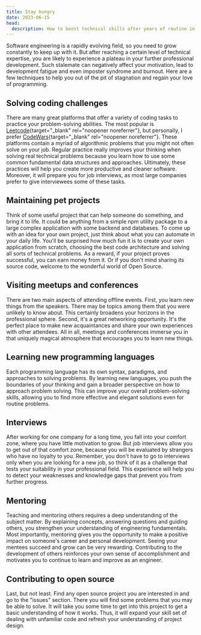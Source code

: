 ```yaml
---
title: Stay hungry
date: 2023-06-15
head:
  description: How to boost technical skills after years of routine in software engineering.
---
```

Software engineering is a rapidly evolving field, so you need to grow constantly to keep up with it. But after reaching a certain level of technical expertise, you are likely to experience a plateau in your further professional development. Such stalemate can negatively affect your motivation, lead to development fatigue and even imposter syndrome and burnout. Here are a few techniques to help you out of the pit of stagnation and regain your love of programming.

## Solving coding challenges

There are many great platforms that offer a variety of coding tasks to practice your problem-solving abilities. The most popular is [Leetcode](https://leetcode.com/){target="\_blank" rel="noopener noreferrer"}, but personally, I prefer [CodeWars](https://www.codewars.com/){target="\_blank" rel="noopener noreferrer"}. These platforms contain a myriad of algorithmic problems that you might not often solve on your job. Regular practice really improves your thinking when solving real technical problems because you learn how to use some common fundamental data structures and approaches. Ultimately, these practices will help you create more productive and cleaner software. Moreover, it will prepare you for job interviews, as most large companies prefer to give interviewees some of these tasks.

## Maintaining pet projects

Think of some useful project that can help someone do something, and bring it to life. It could be anything from a simple npm utility package to a large complex application with some backend and databases. To come up with an idea for your own project, just think about what you can automate in your daily life. You'll be surprised how much fun it is to create your own application from scratch, choosing the best code architecture and solving all sorts of technical problems. As a reward, if your project proves successful, you can earn money from it. Or if you don't mind sharing its source code, welcome to the wonderful world of Open Source.

## Visiting meetups and conferences

There are two main aspects of attending offline events. First, you learn new things from the speakers. There may be topics among them that you were unlikely to know about. This certainly broadens your horizons in the professional sphere. Second, it's a great networking opportunity. It's the perfect place to make new acquaintances and share your own experiences with other attendees. All in all, meetings and conferences immerse you in that uniquely magical atmosphere that encourages you to learn new things.

## Learning new programming languages

Each programming language has its own syntax, paradigms, and approaches to solving problems. By learning new languages, you push the boundaries of your thinking and gain a broader perspective on how to approach problem solving. This can improve your overall problem-solving skills, allowing you to find more effective and elegant solutions even for routine problems.

## Interviews

After working for one company for a long time, you fall into your comfort zone, where you have little motivation to grow. But job interviews allow you to get out of that comfort zone, because you will be evaluated by strangers who have no loyalty to you. Remember, you don't have to go to interviews only when you are looking for a new job, so think of it as a challenge that tests your suitability in your professional field. This experience will help you to detect your weaknesses and knowledge gaps that prevent you from further progress.

## Mentoring

Teaching and mentoring others requires a deep understanding of the subject matter. By explaining concepts, answering questions and guiding others, you strengthen your understanding of engineering fundamentals. Most importantly, mentoring gives you the opportunity to make a positive impact on someone's career and personal development. Seeing your mentees succeed and grow can be very rewarding. Contributing to the development of others reinforces your own sense of accomplishment and motivates you to continue to learn and improve as an engineer.

## Contributing to open source

Last, but not least. Find any open source project you are interested in and go to the "issues" section. There you will find some problems that you may be able to solve. It will take you some time to get into this project to get a basic understanding of how it works. Thus, it will expand your skill set of dealing with unfamiliar code and refresh your understanding of project design.